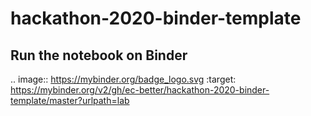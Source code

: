 # hackathon-2020-binder-template


## Run the notebook on Binder

.. image:: https://mybinder.org/badge_logo.svg
 :target: https://mybinder.org/v2/gh/ec-better/hackathon-2020-binder-template/master?urlpath=lab
